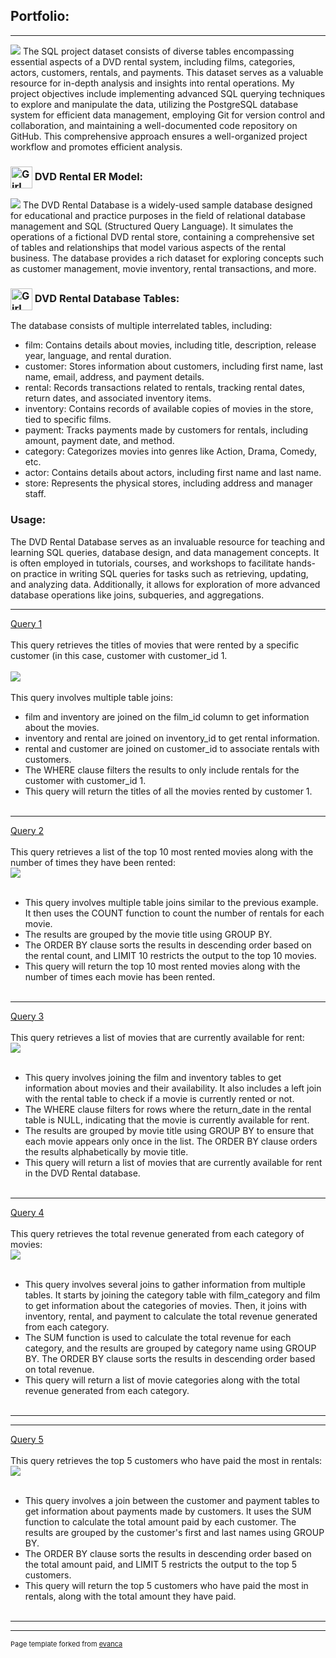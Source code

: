 ## Portfolio:

---

<img src="images/DVDlogo.png?raw=true"/>
The SQL project dataset consists of diverse tables encompassing essential aspects of a DVD rental system, including films, categories, actors, customers, rentals, and payments. This dataset serves as a valuable resource for in-depth analysis and insights into rental operations.
My project objectives include implementing advanced SQL querying techniques to explore and manipulate the data, utilizing the PostgreSQL database system for efficient data management, employing Git for version control and collaboration, and maintaining a well-documented code repository on GitHub. This comprehensive approach ensures a well-organized project workflow and promotes efficient analysis.

### <img src="images/DVDicon.png?raw=true" alt="Girl in a jacket" width="35" height="35" align="center"> DVD Rental ER Model:
<a href="images/DVDlogo.png" tagert="_new"><img src="images/ERD.png?raw=true"/></a>
The DVD Rental Database is a widely-used sample database designed for educational and practice purposes in the field of relational database management and SQL (Structured Query Language). It simulates the operations of a fictional DVD rental store, containing a comprehensive set of tables and relationships that model various aspects of the rental business. The database provides a rich dataset for exploring concepts such as customer management, movie inventory, rental transactions, and more.

### <img src="images/DVDicon.png?raw=true" alt="Girl in a jacket" width="35" height="35" align="center"> DVD Rental Database Tables:
The database consists of multiple interrelated tables, including:
-	film: Contains details about movies, including title, description, release year, language, and rental duration.
-	customer: Stores information about customers, including first name, last name, email, address, and payment details.
-	rental: Records transactions related to rentals, tracking rental dates, return dates, and associated inventory items.
-	inventory: Contains records of available copies of movies in the store, tied to specific films.
-	payment: Tracks payments made by customers for rentals, including amount, payment date, and method.
-	category: Categorizes movies into genres like Action, Drama, Comedy, etc.
-	actor: Contains details about actors, including first name and last name.
-	store: Represents the physical stores, including address and manager staff.

### Usage:
The DVD Rental Database serves as an invaluable resource for teaching and learning SQL queries, database design, and data management concepts. It is often employed in tutorials, courses, and workshops to facilitate hands-on practice in writing SQL queries for tasks such as retrieving, updating, and analyzing data. Additionally, it allows for exploration of more advanced database operations like joins, subqueries, and aggregations.

---
[Query 1](results/Query1.csv)
<br><br>This query retrieves the titles of movies that were rented by a specific customer (in this case, customer with customer_id 1.
<br><br>
<a href="Query/Query1.sql"><img src="Query/Query1.png?raw=true"/></a>
<br><br>This query involves multiple table joins:
-	film and inventory are joined on the film_id column to get information about the movies.
-	inventory and rental are joined on inventory_id to get rental information.
-	rental and customer are joined on customer_id to associate rentals with customers.
-	The WHERE clause filters the results to only include rentals for the customer with customer_id 1.
-	This query will return the titles of all the movies rented by customer 1.
<br><br>

---
[Query 2](results/Query2.csv)
<br><br>This query retrieves a list of the top 10 most rented movies along with the number of times they have been rented:
<br>
<a href="Query/Query2.sql"><img src="Query/Query2.png?raw=true"/></a>
<br><br>
-	This query involves multiple table joins similar to the previous example. It then uses the COUNT function to count the number of rentals for each movie. 
-	The results are grouped by the movie title using GROUP BY.
-	The ORDER BY clause sorts the results in descending order based on the rental count, and LIMIT 10 restricts the output to the top 10 movies.
-	This query will return the top 10 most rented movies along with the number of times each movie has been rented.
<br><br>
---
[Query 3](results/Query3.csv)
<br><br>This query retrieves a list of movies that are currently available for rent:
<br>
<a href="Query/Query3.sql"><img src="Query/Query3.png?raw=true"/></a>
<br><br>
-	This query involves joining the film and inventory tables to get information about movies and their availability. It also includes a left join with the rental table to check if a movie is currently rented or not.
-	The WHERE clause filters for rows where the return_date in the rental table is NULL, indicating that the movie is currently available for rent.
-	The results are grouped by movie title using GROUP BY to ensure that each movie appears only once in the list. The ORDER BY clause orders the results alphabetically by movie title.
-	This query will return a list of movies that are currently available for rent in the DVD Rental database.
<br><br>
---
[Query 4](results/Query4.csv)
<br><br> This query retrieves the total revenue generated from each category of movies:
<br>
<a href="Query/Query4.sql"><img src="Query/Query4.png?raw=true"/></a>
<br><br>
-	This query involves several joins to gather information from multiple tables. It starts by joining the category table with film_category and film to get information about the categories of movies. Then, it joins with inventory, rental, and payment to calculate the total revenue generated from each category.
-	The SUM function is used to calculate the total revenue for each category, and the results are grouped by category name using GROUP BY. The ORDER BY clause sorts the results in descending order based on total revenue.
-	This query will return a list of movie categories along with the total revenue generated from each category.
<br><br>
---
---
[Query 5](results/Query5.csv)
<br><br> This query retrieves the top 5 customers who have paid the most in rentals:
<br>
<a href="Query/Query5.sql"><img src="Query/Query5.png?raw=true"/></a>
<br><br>
-	This query involves a join between the customer and payment tables to get information about payments made by customers. It uses the SUM function to calculate the total amount paid by each customer. The results are grouped by the customer's first and last names using GROUP BY.
-	The ORDER BY clause sorts the results in descending order based on the total amount paid, and LIMIT 5 restricts the output to the top 5 customers.
-	This query will return the top 5 customers who have paid the most in rentals, along with the total amount they have paid.
<br><br>
---






---
<p style="font-size:11px">Page template forked from <a href="https://github.com/evanca/quick-portfolio">evanca</a></p>
<!-- Remove above link if you don't want to attibute -->
